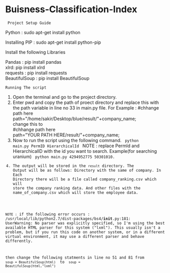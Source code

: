 # Buisness-Classification-Index
<code> Project Setup Guide </code>

Python : sudo apt-get install python

Installing PIP : sudo apt-get install python-pip

Install the following Libraries

Pandas : pip install pandas</br>
xlrd: pip install xlrd</br>
requests : pip install requests</br>
BeautifulSoup : pip install BeautifulSoup</br>

<code>Running The script</code>

1. Open the terminal and go to the project directory.
2. Enter pwd and copy the path of proect directory and replace this with the path variable in line no 33 in main.py file.
   For Example : #chhange path here <br>
   path="/home/sakir/Desktop/blue/result/"+company_name; <br>
   change this to <br>
   #chhange path here <br>
   path="YOUR PATH HERE/result/"+company_name; <br>
3. Now to run the script using the following command.
   <code>
    python main.py PermID HierarchicalId
   </code>
   NOTE : replace PermId and HierarchicalID with the id you want to search.
   Example(for searching uranium) <code> python main.py 4294952775 50301010.
4. The output will be stored in the <code>result</code> directory. The Output will be as follows:
   Directory with the same of company.
   In Each Directory there will be a file called company_ranking.csv which will store the company ranking data.
   And other files with the name_of_company.csv which will store the employee data.

<code>NOTE :</code>
if the following error occurs :
  /usr/local/lib/python2.7/dist-packages/bs4/__init__.py:181: UserWarning: No parser was explicitly specified, so I'm using the best available HTML parser for this system ("lxml"). This usually isn't a problem, but if you run this code on another system, or in a different virtual environment, it may use a different parser and behave differently.


then change the following statments in line no 51 and 81 from
<code> soup = BeautifulSoup(html) </code> to <code> soup = BeautifulSoup(html,"lxml") </code>

